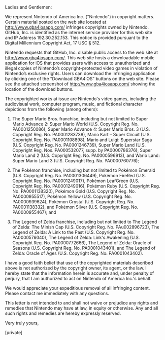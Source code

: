 Ladies and Gentlemen:

We represent Nintendo of America Inc. ("Nintendo") in copyright matters.
Certain material posted on the web site located at http://www.gba4iosapp.com/ infringes
copyrights owned by Nintendo. GitHub, Inc. is identified as the internet service
provider for this web site and IP Address 192.30.252.153. This notice is provided
pursuant to the Digital Millennium Copyright Act, 17 USC § 512.

Nintendo requests that GitHub, Inc. disable public access to the web site at
http://www.gba4iosapp.com/. This web site hosts a downloadable mobile application for iOS
that provides users with access to unauthorized and illegal copies of Nintendo’s
copyright-protected video games in violation of Nintendo’s exclusive rights. Users can
download the infringing application by clicking one of the “Download GBA4iOS”
buttons on the web site. Please see the attached screenshot of http://www.gba4iosapp.com/ 
showing the location of the download buttons.

The copyrighted works at issue are Nintendo's video games, including the
audiovisual work, computer program, music, and fictional character depictions from the
following (among others):

1. The Super Mario Bros. franchise, including but not limited to Super
Mario Advance 2: Super Mario World (U.S. Copyright Reg. No.
PA0001250086), Super Mario Advance 4: Super Mario Bros. 3 (U.S.
Copyright Reg. No. PA0001283738), Mario Kart – Super Circuit (U.S.
Copyright Reg. No. PA0001108898), Mario and Luigi: Superstar Saga
(U.S. Copyright Reg. No. PA0001246739), Super Mario Land (U.S.
Copyright Reg. Nos. PA000532077, supp. by PA0000786376), Super
Mario Land 2 (U.S. Copyright Reg. No. PA0000596913), and Wario Land:
Super Mario Land 3 (U.S. Copyright Reg. No. PA0000760776);

2. The Pokémon franchise, including but not limited to Pokémon
Emerald (U.S. Copyright Reg. No. PA0001306449), Pokémon FireRed
(U.S. Copyright Reg. No. PA0001249017), Pokémon LeafGreen (U.S.
Copyright Reg. No. PA0001249016), Pokémon Ruby (U.S. Copyright Reg.
No. PA0001138320), Pokémon Gold (U.S. Copyright Reg. No.
PA0000955517), Pokémon Yellow (U.S. Copyright Reg. No.
PA0000939624), Pokémon Crystal (U.S. Copyright Reg. No.
PA0001138332), and Pokémon Silver (U.S. Copyright Reg. No.
PA0000955467); and

3. The Legend of Zelda franchise, including but not limited to The
Legend of Zelda: The Minish Cap (U.S. Copyright Reg. No.
PAu002896723), The Legend of Zelda: A Link to the Past (U.S. Copyright
Reg. No. PA0000576040), The Legend of Zelda: Link's Awakening (U.S.
Copyright Reg. No. PA0000772666), The Legend of Zelda: Oracle of
Seasons (U.S. Copyright Reg. No. PA0001043401), and The Legend of
Zelda: Oracle of Ages (U.S. Copyright Reg. No. PA0001043402).

I have a good faith belief that use of the copyrighted materials described
above is not authorized by the copyright owner, its agent, or the law. I hereby state that
the information herein is accurate and, under penalty of perjury, that I am authorized to
act on Nintendo of America Inc.'s behalf.

We would appreciate your expeditious removal of all infringing content.
Please contact me immediately with any questions.

This letter is not intended to and shall not waive or prejudice any rights
and remedies that Nintendo may have at law, in equity or otherwise. Any and all such
rights and remedies are hereby expressly reserved.

Very truly yours,

[private]
